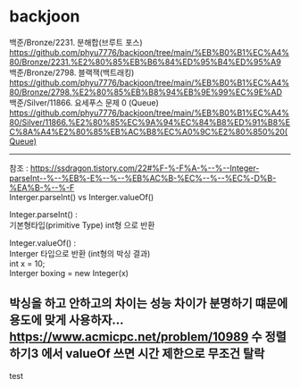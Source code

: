 # backjoon
백준/Bronze/2231. 분해합(브루트 포스) https://github.com/phyu7776/backjoon/tree/main/%EB%B0%B1%EC%A4%80/Bronze/2231.%E2%80%85%EB%B6%84%ED%95%B4%ED%95%A9  
백준/Bronze/2798. 블랙잭(백트래킹) https://github.com/phyu7776/backjoon/tree/main/%EB%B0%B1%EC%A4%80/Bronze/2798.%E2%80%85%EB%B8%94%EB%9E%99%EC%9E%AD  
백준/Silver/11866. 요세푸스 문제 0 (Queue) https://github.com/phyu7776/backjoon/tree/main/%EB%B0%B1%EC%A4%80/Silver/11866.%E2%80%85%EC%9A%94%EC%84%B8%ED%91%B8%EC%8A%A4%E2%80%85%EB%AC%B8%EC%A0%9C%E2%80%850%20(Queue)  



--------------------------------------------------------------------------------------------------------------------------------
참조 : https://ssdragon.tistory.com/22#%F-%-F%A-%--%--Integer-parseInt--%--%EB%-E%--%--%EB%AC%B-%EC%--%--%EC%-D%B-%EA%B-%--%-F  
Interger.parseInt() vs Interger.valueOf()

Integer.parseInt() :  
  기본형타입(primitive Type) int형 으로 반환  
  
Integer.valueOf() :  
  Interger 타입으로 반환 (int형의 박싱 결과)  
  int x = 10;  
  Interger boxing = new Integer(x)  
  
박싱을 하고 안하고의 차이는 성능 차이가 분명하기 떄문에 용도에 맞게 사용하자...  
https://www.acmicpc.net/problem/10989 수 정렬하기3 에서 valueOf 쓰면 시간 제한으로 무조건 탈락  
--------------------------------------------------------------------------------------------------------------------------------

test

